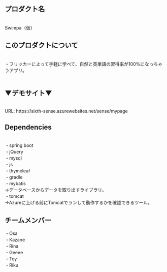 <h2>プロダクト名</h2><br>
Swimpa（仮）<br>
<h2>このプロダクトについて</h2><br>
・フリッカーによって手軽に学べて、自然と英単語の習得率が100%になっちゃうアプリ。<br>
<br>
<h2>▼デモサイト▼</h2><br>
URL: https://sixth-sense.azurewebsites.net/sense/mypage<br>

<h2>Dependencies</h2><br>
・spring boot<br>
・jQuery<br>
・mysql<br>
・js<br>
・thymeleaf<br>
・gradle<br>
・mybatis<br>
→データベースからデータを取り出すライブラリ。<br>
・tomcat<br>
→Azureに上げる前にTomcatでランして動作するかを確認できるツール。<br>

<h2>チームメンバー</h2>
・Osa<br>
・Kazane<br>
・Rina<br>
・Geeee<br>
・Toy<br>
・Riku<br>
